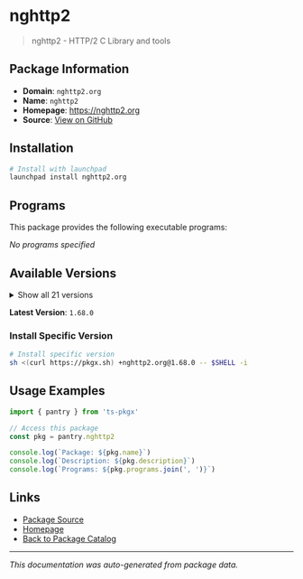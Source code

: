# nghttp2

> nghttp2 - HTTP/2 C Library and tools

## Package Information

- **Domain**: `nghttp2.org`
- **Name**: `nghttp2`
- **Homepage**: https://nghttp2.org
- **Source**: [View on GitHub](https://github.com/pkgxdev/pantry/tree/main/projects/nghttp2.org/package.yml)

## Installation

```bash
# Install with launchpad
launchpad install nghttp2.org
```

## Programs

This package provides the following executable programs:

*No programs specified*

## Available Versions

<details>
<summary>Show all 21 versions</summary>

- `1.68.0`, `1.67.1`, `1.67.0`, `1.66.0`, `1.65.0`
- `1.64.0`, `1.63.0`, `1.62.1`, `1.62.0`, `1.61.0`
- `1.60.0`, `1.59.0`, `1.58.0`, `1.57.0`, `1.56.0`
- `1.55.1`, `1.55.0`, `1.54.0`, `1.53.0`, `1.52.0`
- `1.51.0`

</details>

**Latest Version**: `1.68.0`

### Install Specific Version

```bash
# Install specific version
sh <(curl https://pkgx.sh) +nghttp2.org@1.68.0 -- $SHELL -i
```

## Usage Examples

```typescript
import { pantry } from 'ts-pkgx'

// Access this package
const pkg = pantry.nghttp2

console.log(`Package: ${pkg.name}`)
console.log(`Description: ${pkg.description}`)
console.log(`Programs: ${pkg.programs.join(', ')}`)
```

## Links

- [Package Source](https://github.com/pkgxdev/pantry/tree/main/projects/nghttp2.org/package.yml)
- [Homepage](https://nghttp2.org)
- [Back to Package Catalog](../../package-catalog.md)

---

*This documentation was auto-generated from package data.*
